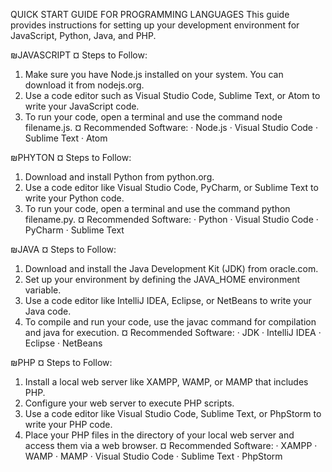 QUICK START GUIDE FOR PROGRAMMING LANGUAGES 
This guide provides instructions for setting up your development environment for JavaScript, Python, Java, and PHP.

₪JAVASCRIPT
¤ Steps to Follow:
 1. Make sure you have Node.js installed on your system. You can download it from nodejs.org.
 2. Use a code editor such as Visual Studio Code, Sublime Text, or Atom to write your JavaScript code.
 3. To run your code, open a terminal and use the command node filename.js.
¤ Recommended Software:
 · Node.js
 · Visual Studio Code
 · Sublime Text
 · Atom

₪PHYTON
 ¤ Steps to Follow:
 1. Download and install Python from python.org.
 2. Use a code editor like Visual Studio Code, PyCharm, or Sublime Text to write your Python code.
 3. To run your code, open a terminal and use the command python filename.py.
¤ Recommended Software:
 · Python
 · Visual Studio Code
 · PyCharm
 · Sublime Text

₪JAVA
¤ Steps to Follow:
 1. Download and install the Java Development Kit (JDK) from oracle.com.
 2. Set up your environment by defining the JAVA_HOME environment variable.
 3. Use a code editor like IntelliJ IDEA, Eclipse, or NetBeans to write your Java code.
 4. To compile and run your code, use the javac command for compilation and java for execution.
¤ Recommended Software:
 · JDK
 · IntelliJ IDEA
 · Eclipse
 · NetBeans

₪PHP
¤ Steps to Follow:
 1. Install a local web server like XAMPP, WAMP, or MAMP that includes PHP.
 2. Configure your web server to execute PHP scripts.
 3. Use a code editor like Visual Studio Code, Sublime Text, or PhpStorm to write your PHP code.
 4. Place your PHP files in the directory of your local web server and access them via a web browser.
¤ Recommended Software:
 · XAMPP
 · WAMP
 · MAMP
 · Visual Studio Code
 · Sublime Text
 · PhpStorm
